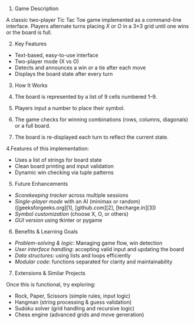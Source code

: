  1. Game Description

A classic two-player Tic Tac Toe game implemented as a command-line interface. Players alternate turns placing *X* or *O* in a 3×3 grid until one wins or the board is full.

 2. Key Features

* Text-based, easy-to-use interface
* Two-player mode (X vs O)
* Detects and announces a win or a tie after each move
* Displays the board state after every turn

 3. How It Works

1. The board is represented by a list of 9 cells numbered 1–9.
2. Players input a number to place their symbol.
3. The game checks for winning combinations (rows, columns, diagonals) or a full board.
4. The board is re-displayed each turn to reflect the current state.

4.Features of this implementation:

* Uses a list of strings for board state
* Clean board printing and input validation
* Dynamic win checking via tuple patterns

 5. Future Enhancements

* *Scorekeeping tracker* across multiple sessions
* *Single-player mode* with an AI (minimax or random) ([geeksforgeeks.org][1], [github.com][2], [techarge.in][3])
* *Symbol customization* (choose X, O, or others)
* *GUI version* using tkinter or pygame&#x20;

 6. Benefits & Learning Goals

* *Problem-solving & logic*: Managing game flow, win detection
* *User interface handling*: accepting valid input and updating the board
* *Data structures*: using lists and loops efficiently
* *Modular code*: functions separated for clarity and maintainability

7. Extensions & Similar Projects

Once this is functional, try exploring:

* Rock, Paper, Scissors (simple rules, input logic)
* Hangman (string processing & guess validation)
* Sudoku solver (grid handling and recursive logic)
* Chess engine (advanced grids and move generation)



